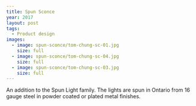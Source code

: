 ```yaml
---
title: Spun Sconce
year: 2017
layout: post
tags:
  - Product design
images:
  - image: spun-sconce/tom-chung-sc-01.jpg
    size: full
  - image: spun-sconce/tom-chung-sc-04.jpg
    size: full
  - image: spun-sconce/tom-chung-sc-03.jpg
    size: full
---
```


An addition to the Spun Light family. The lights are spun in Ontario from 16 gauge steel in powder coated or plated metal finishes.